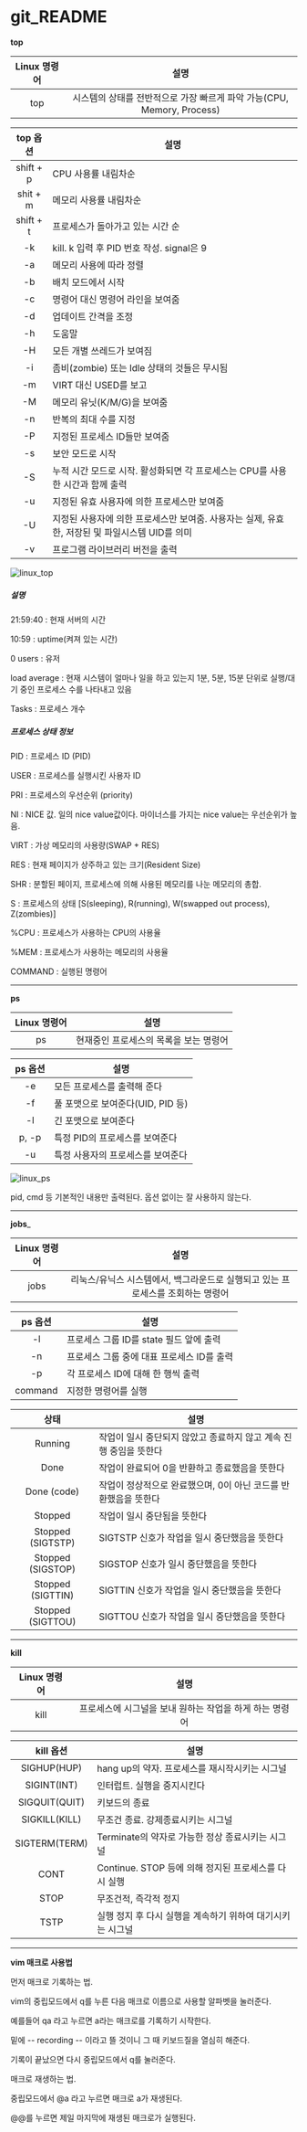 # git_README

__top__

|Linux 명령어|설명|
|:---:|:---:|
|top|시스템의 상태를 전반적으로 가장 빠르게 파악 가능(CPU, Memory, Process)|


|top 옵션|설명|
|:---:|---|
|shift + p|CPU 사용률 내림차순|
|shit + m|메모리 사용률 내림차순|
|shift + t|프로세스가 돌아가고 있는 시간 순|
|-k|kill. k 입력 후 PID 번호 작성. signal은 9|
|-a|메모리 사용에 따라 정렬|
|-b|배치 모드에서 시작|
|-c|명령어 대신 명령어 라인을 보여줌|
|-d|업데이트 간격을 조정|
|-h|도움말|
|-H|모든 개별 쓰레드가 보여짐|
|-i|좀비(zombie) 또는 Idle 상태의 것들은 무시됨|
|-m|VIRT 대신 USED를 보고|
|-M|메모리 유닛(K/M/G)을 보여줌|
|-n|반복의 최대 수를 지정|
|-P|지정된 프로세스 ID들만 보여줌|
|-s|보안 모드로 시작|
|-S|누적 시간 모드로 시작. 활성화되면 각 프로세스는 CPU를 사용한 시간과 함께 출력|
|-u|지정된 유효 사용자에 의한 프로세스만 보여줌|
|-U|지정된 사용자에 의한 프로세스만 보여줌. 사용자는 실제, 유효한, 저장된 및 파일시스템 UID를 의미|
|-v|프로그램 라이브러리 버전을 출력|


![linux_top](https://user-images.githubusercontent.com/102000890/172051703-09952ee2-2a7c-410b-b8ea-ab402ea7179a.png)


##### 설명

21:59:40 : 현재 서버의 시간

10:59 : uptime(켜져 있는 시간)

0 users : 유저

load average : 현재 시스템이 얼마나 일을 하고 있는지 1분, 5분, 15분 단위로 실행/대기 중인 프로세스 수를 나타내고 있음

Tasks : 프로세스 개수



##### 프로세스 상태 정보

PID : 프로세스 ID (PID)

USER : 프로세스를 실행시킨 사용자 ID

PRI : 프로세스의 우선순위 (priority)

NI : NICE 값. 일의 nice value값이다. 마이너스를 가지는 nice value는 우선순위가 높음.

VIRT : 가상 메모리의 사용량(SWAP + RES)

RES : 현재 페이지가 상주하고 있는 크기(Resident Size)

SHR : 분할된 페이지, 프로세스에 의해 사용된 메모리를 나눈 메모리의 총합.

S : 프로세스의 상태 [S(sleeping), R(running), W(swapped out process), Z(zombies)]

%CPU : 프로세스가 사용하는 CPU의 사용율

%MEM : 프로세스가 사용하는 메모리의 사용율

COMMAND : 실행된 명령어

---

__ps__

|Linux 명령어|설명|
|:---:|:---:|
|ps|현재중인 프로세스의 목록을 보는 명령어|


|ps 옵션|설명|
|:---:|---|
|-e|모든 프로세스를 출력해 준다|
|-f|풀 포맷으로 보여준다(UID, PID 등)|
|-l|긴 포맷으로 보여준다|
|p, -p|특정 PID의 프로세스를 보여준다|
|-u|특정 사용자의 프로세스를 보여준다|


![linux_ps](https://user-images.githubusercontent.com/102000890/172053999-88c7edba-682f-42ab-bb43-1644111546b3.png)


pid, cmd 등 기본적인 내용만 출력된다. 옵션 없이는 잘 사용하지 않는다.

---

__jobs___

|Linux 명령어|설명|
|:---:|:---:|
|jobs|리눅스/유닉스 시스템에서, 백그라운드로 실행되고 있는 프로세스를 조회하는 명령어|


|ps 옵션|설명|
|:---:|---|
|-l|프로세스 그룹 ID를 state 필드 앞에 출력|
|-n|프로세스 그룹 중에 대표 프로세스 ID를 출력|
|-p|각 프로세스 ID에 대해 한 행씩 출력|
|command|지정한 명령어를 실행|


|상태|설명|
|:---:|---|
|Running|작업이 일시 중단되지 않았고 종료하지 않고 계속 진행 중임을 뜻한다|
|Done|작업이 완료되어 0을 반환하고 종료했음을 뜻한다|
|Done (code)|작업이 정상적으로 완료했으며, 0이 아닌 코드를 반환했음을 뜻한다|
|Stopped|작업이 일시 중단됨을 뜻한다|
|Stopped (SIGTSTP)|SIGTSTP 신호가 작업을 일시 중단했음을 뜻한다|
|Stopped (SIGSTOP)|SIGSTOP 신호가 일시 중단했음을 뜻한다|
|Stopped (SIGTTIN)|SIGTTIN 신호가 작업을 일시 중단했음을 뜻한다|
|Stopped (SIGTTOU)|SIGTTOU 신호가 작업을 일시 중단했음을 뜻한다|

---

__kill__

|Linux 명령어|설명|
|:---:|:---:|
|kill|프로세스에 시그널을 보내 원하는 작업을 하게 하는 명령어|


|kill 옵션|설명|
|:---:|---|
|SIGHUP(HUP)|hang up의 약자. 프로세스를 재시작시키는 시그널|
|SIGINT(INT)|인터럽트. 실행을 중지시킨다|
|SIGQUIT(QUIT)|키보드의 종료|
|SIGKILL(KILL)|무조건 종료. 강제종료시키는 시그널|
|SIGTERM(TERM)|Terminate의 약자로 가능한 정상 종료시키는 시그널|
|CONT|Continue. STOP 등에 의해 정지된 프로세스를 다시 실행|
|STOP|무조건적, 즉각적 정지|
|TSTP|실행 정지 후 다시 실행을 계속하기 위하여 대기시키는 시그널|

---

__vim 매크로 사용법__

먼저 매크로 기록하는 법.

vim의 중립모드에서 q를 누른 다음 매크로 이름으로 사용할 알파벳을 눌러준다.

예를들어 qa 라고 누르면 a라는 매크로를 기록하기 시작한다.

밑에 -- recording -- 이라고 뜰 것이니 그 때 키보드질을 열심히 해준다. 

기록이 끝났으면 다시 중립모드에서 q를 눌러준다.

매크로 재생하는 법.

중립모드에서 @a 라고 누르면 매크로 a가 재생된다.

@@를 누르면 제일 마지막에 재생된 매크로가 실행된다.
